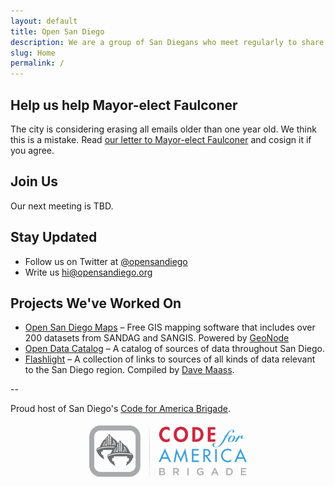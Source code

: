 ```yaml
---
layout: default
title: Open San Diego
description: We are a group of San Diegans who meet regularly to share knowledge and collaborate on projects to make our region a better place to live.
slug: Home
permalink: /
---
```


## Help us help Mayor-elect Faulconer

The city is considering erasing all emails older than one year old. We think this is a mistake. Read [our letter to Mayor-elect Faulconer](/revoke-ar-90-67) and cosign it if you agree.

## Join Us

Our next meeting is TBD.

## Stay Updated

* Follow us on Twitter at [@opensandiego](http://twitter.com/opensandiego)
* Write us hi@opensandiego.org

## Projects We've Worked On

* [Open San Diego Maps](http://maps.opensandiego.org) – Free GIS mapping software that includes over 200 datasets from SANDAG and SANGIS. Powered by [GeoNode](http://geonode.org)
* [Open Data Catalog](http://catalog.opensandiego.org) – A catalog of sources of data throughout San Diego. 
* [Flashlight](http://flashlight.opensandiego.org) – A collection of links to sources of all kinds of data relevant to the San Diego region. Compiled by [Dave Maass](https://twitter.com/DaveMaass).

--

Proud host of San Diego's [Code for America Brigade](http://brigade.codeforamerica.org).


[![Code for America Brigade Logo](/img/CfA_Brigade_logo.png)](http://brigade.codeforamerica.org)